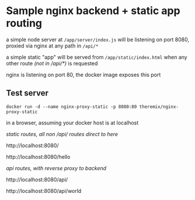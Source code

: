 # Sample nginx backend + static app routing

a simple node server at `/app/server/index.js` will be listening on port 8080, proxied via nginx at any path in `/api/*`

a simple static "app" will be served from `/app/static/index.html` when any other route _(not in /api/*)_ is requested

nginx is listening on port 80, the docker image exposes this port

## Test server

```
docker run -d --name nginx-proxy-static -p 8080:80 theremix/nginx-proxy-static
```

in a browser, assuming your docker host is at localhost

_static routes, all non /api/ routes direct to here_

http://localhost:8080/

http://localhost:8080/hello

_api routes, with reverse proxy to backend_

http://localhost:8080/api/

http://localhost:8080/api/world
